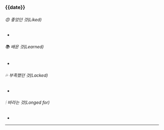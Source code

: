 ### {{date}}
###### 😍 좋았던 것(Liked)  
- 
###### 📚 배운 것(Learned)  
- 
###### 💦 부족했던 것(Lacked)  
- 
###### 🕯 바라는 것(Longed for)
- 
---
